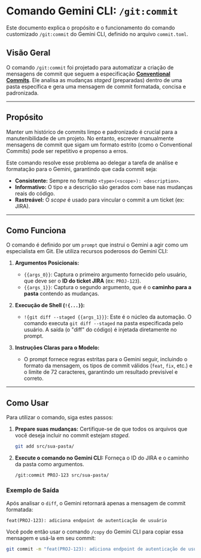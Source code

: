 # Comando Gemini CLI: `/git:commit`

Este documento explica o propósito e o funcionamento do comando customizado `/git:commit` do Gemini CLI, definido no arquivo `commit.toml`.

## Visão Geral

O comando `/git:commit` foi projetado para automatizar a criação de mensagens de commit que seguem a especificação **[Conventional Commits](https://www.conventionalcommits.org/)**. Ele analisa as mudanças *staged* (preparadas) dentro de uma pasta específica e gera uma mensagem de commit formatada, concisa e padronizada.

-----

## Propósito

Manter um histórico de commits limpo e padronizado é crucial para a manutenibilidade de um projeto. No entanto, escrever manualmente mensagens de commit que sigam um formato estrito (como o Conventional Commits) pode ser repetitivo e propenso a erros.

Este comando resolve esse problema ao delegar a tarefa de análise e formatação para o Gemini, garantindo que cada commit seja:

  - **Consistente:** Sempre no formato `<type>(<scope>): <description>`.
  - **Informativo:** O tipo e a descrição são gerados com base nas mudanças reais do código.
  - **Rastreável:** O *scope* é usado para vincular o commit a um ticket (ex: JIRA).

-----

## Como Funciona

O comando é definido por um `prompt` que instrui o Gemini a agir como um especialista em Git. Ele utiliza recursos poderosos do Gemini CLI:

1.  **Argumentos Posicionais:**

      * `{{args_0}}`: Captura o primeiro argumento fornecido pelo usuário, que deve ser o **ID do ticket JIRA** (ex: `PROJ-123`).
      * `{{args_1}}`: Captura o segundo argumento, que é o **caminho para a pasta** contendo as mudanças.

2.  **Execução de Shell (`!{...}`):**

      * `!{git diff --staged {{args_1}}}`: Este é o núcleo da automação. O comando executa `git diff --staged` na pasta especificada pelo usuário. A saída (o "diff" do código) é injetada diretamente no prompt.

3.  **Instruções Claras para o Modelo:**

      * O prompt fornece regras estritas para o Gemini seguir, incluindo o formato da mensagem, os tipos de commit válidos (`feat`, `fix`, etc.) e o limite de 72 caracteres, garantindo um resultado previsível e correto.

-----

## Como Usar

Para utilizar o comando, siga estes passos:

1.  **Prepare suas mudanças:** Certifique-se de que todos os arquivos que você deseja incluir no commit estejam *staged*.

    ```bash
    git add src/sua-pasta/
    ```

2.  **Execute o comando no Gemini CLI:** Forneça o ID do JIRA e o caminho da pasta como argumentos.

    ```
    /git:commit PROJ-123 src/sua-pasta/
    ```

### Exemplo de Saída

Após analisar o `diff`, o Gemini retornará apenas a mensagem de commit formatada:

```
feat(PROJ-123): adiciona endpoint de autenticação de usuário
```

Você pode então usar o comando `/copy` do Gemini CLI para copiar essa mensagem e usá-la em seu commit:

```bash
git commit -m "feat(PROJ-123): adiciona endpoint de autenticação de usuário"
```
